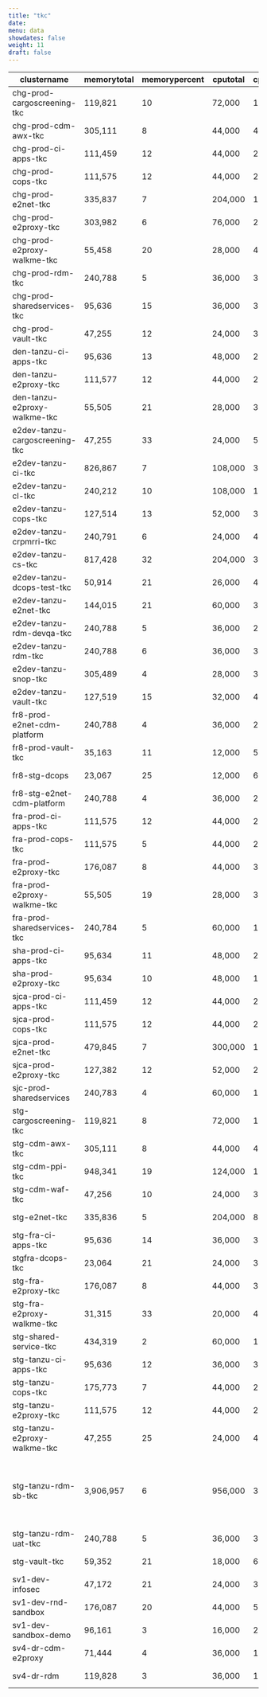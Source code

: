 ```yaml
---
title: "tkc"
date:
menu: data
showdates: false
weight: 11
draft: false
---
```

| clustername                    | memorytotal | memorypercent | cputotal | cpupercent | nodecount | health             | message                                      |
| ------------------------------ | ----------- | ------------- | -------- | ---------- | --------- | ------------------ | -------------------------------------------- |
| chg-prod-cargoscreening-tkc    |     119,821 |            10 |   72,000 |         15 |         6 | HEALTHY            | Cluster is healthy                           |
| chg-prod-cdm-awx-tkc           |     305,111 |             8 |   44,000 |         42 |         7 | HEALTHY            | Cluster is healthy                           |
| chg-prod-ci-apps-tkc           |     111,459 |            12 |   44,000 |         29 |         7 | HEALTHY            | Cluster is healthy                           |
| chg-prod-cops-tkc              |     111,575 |            12 |   44,000 |         29 |         7 | HEALTHY            | Cluster is healthy                           |
| chg-prod-e2net-tkc             |     335,837 |             7 |  204,000 |         11 |        15 | HEALTHY            | Cluster is healthy                           |
| chg-prod-e2proxy-tkc           |     303,982 |             6 |   76,000 |         24 |        11 | HEALTHY            | Cluster is healthy                           |
| chg-prod-e2proxy-walkme-tkc    |      55,458 |            20 |   28,000 |         41 |         5 | HEALTHY            | Cluster is healthy                           |
| chg-prod-rdm-tkc               |     240,788 |             5 |   36,000 |         33 |         6 | HEALTHY            | Cluster is healthy                           |
| chg-prod-sharedservices-tkc    |      95,636 |            15 |   36,000 |         38 |         6 | HEALTHY            | Cluster is healthy                           |
| chg-prod-vault-tkc             |      47,255 |            12 |   24,000 |         34 |         6 | HEALTHY            | Cluster is healthy                           |
| den-tanzu-ci-apps-tkc          |      95,636 |            13 |   48,000 |         24 |         6 | HEALTHY            | Cluster is healthy                           |
| den-tanzu-e2proxy-tkc          |     111,577 |            12 |   44,000 |         29 |         7 | HEALTHY            | Cluster is healthy                           |
| den-tanzu-e2proxy-walkme-tkc   |      55,505 |            21 |   28,000 |         38 |         5 | HEALTHY            | Cluster is healthy                           |
| e2dev-tanzu-cargoscreening-tkc |      47,255 |            33 |   24,000 |         53 |         6 | HEALTHY            | Cluster is healthy                           |
| e2dev-tanzu-ci-tkc             |     826,867 |             7 |  108,000 |         36 |         9 | HEALTHY            | Cluster is healthy                           |
| e2dev-tanzu-cl-tkc             |     240,212 |            10 |  108,000 |         16 |         9 | HEALTHY            | Cluster is healthy                           |
| e2dev-tanzu-cops-tkc           |     127,514 |            13 |   52,000 |         34 |         8 | HEALTHY            | Cluster is healthy                           |
| e2dev-tanzu-crpmrri-tkc        |     240,791 |             6 |   24,000 |         45 |         6 | HEALTHY            | Cluster is healthy                           |
| e2dev-tanzu-cs-tkc             |     817,428 |            32 |  204,000 |         31 |        27 | HEALTHY            | Cluster is healthy                           |
| e2dev-tanzu-dcops-test-tkc     |      50,914 |            21 |   26,000 |         45 |         8 | HEALTHY            | Cluster is healthy                           |
| e2dev-tanzu-e2net-tkc          |     144,015 |            21 |   60,000 |         33 |         6 | HEALTHY            | Cluster is healthy                           |
| e2dev-tanzu-rdm-devqa-tkc      |     240,788 |             5 |   36,000 |         29 |         6 | HEALTHY            | Cluster is healthy                           |
| e2dev-tanzu-rdm-tkc            |     240,788 |             6 |   36,000 |         37 |         6 | HEALTHY            | Cluster is healthy                           |
| e2dev-tanzu-snop-tkc           |     305,489 |             4 |   28,000 |         37 |         5 | HEALTHY            | Cluster is healthy                           |
| e2dev-tanzu-vault-tkc          |     127,519 |            15 |   32,000 |         47 |         8 | HEALTHY            | Cluster is healthy                           |
| fr8-prod-e2net-cdm-platform    |     240,788 |             4 |   36,000 |         27 |         6 | HEALTHY            | Cluster is healthy                           |
| fr8-prod-vault-tkc             |      35,163 |            11 |   12,000 |         52 |         6 | HEALTHY            | Cluster is healthy                           |
| fr8-stg-dcops                  |      23,067 |            25 |   12,000 |         61 |         6 | HEALTHY            | Cluster is healthy                           |
| fr8-stg-e2net-cdm-platform     |     240,788 |             4 |   36,000 |         27 |         6 | HEALTHY            | Cluster is healthy                           |
| fra-prod-ci-apps-tkc           |     111,575 |            12 |   44,000 |         29 |         7 | HEALTHY            | Cluster is healthy                           |
| fra-prod-cops-tkc              |     111,575 |             5 |   44,000 |         21 |         7 | HEALTHY            | Cluster is healthy                           |
| fra-prod-e2proxy-tkc           |     176,087 |             8 |   44,000 |         33 |         7 | HEALTHY            | Cluster is healthy                           |
| fra-prod-e2proxy-walkme-tkc    |      55,505 |            19 |   28,000 |         35 |         5 | HEALTHY            | Cluster is healthy                           |
| fra-prod-sharedservices-tkc    |     240,784 |             5 |   60,000 |         19 |         6 | HEALTHY            | Cluster is healthy                           |
| sha-prod-ci-apps-tkc           |      95,634 |            11 |   48,000 |         20 |         6 | HEALTHY            | Cluster is healthy                           |
| sha-prod-e2proxy-tkc           |      95,634 |            10 |   48,000 |         19 |         6 | HEALTHY            | Cluster is healthy                           |
| sjca-prod-ci-apps-tkc          |     111,459 |            12 |   44,000 |         29 |         7 | HEALTHY            | Cluster is healthy                           |
| sjca-prod-cops-tkc             |     111,575 |            12 |   44,000 |         29 |         7 | HEALTHY            | Cluster is healthy                           |
| sjca-prod-e2net-tkc            |     479,845 |             7 |  300,000 |         10 |        21 | HEALTHY            | Cluster is healthy                           |
| sjca-prod-e2proxy-tkc          |     127,382 |            12 |   52,000 |         27 |         8 | HEALTHY            | Cluster is healthy                           |
| sjc-prod-sharedservices        |     240,783 |             4 |   60,000 |         16 |         6 | HEALTHY            | Cluster is healthy                           |
| stg-cargoscreening-tkc         |     119,821 |             8 |   72,000 |         12 |         6 | HEALTHY            | Cluster is healthy                           |
| stg-cdm-awx-tkc                |     305,111 |             8 |   44,000 |         42 |         7 | HEALTHY            | Cluster is healthy                           |
| stg-cdm-ppi-tkc                |     948,341 |            19 |  124,000 |         15 |        17 | HEALTHY            | Cluster is healthy                           |
| stg-cdm-waf-tkc                |      47,256 |            10 |   24,000 |         30 |         6 | HEALTHY            | Cluster is healthy                           |
| stg-e2net-tkc                  |     335,836 |             5 |  204,000 |          8 |        15 | HEALTHY            | Cluster is healthy                           |
| stg-fra-ci-apps-tkc            |      95,636 |            14 |   36,000 |         33 |         6 | HEALTHY            | Cluster is healthy                           |
| stgfra-dcops-tkc               |      23,064 |            21 |   24,000 |         30 |         6 | HEALTHY            | Cluster is healthy                           |
| stg-fra-e2proxy-tkc            |     176,087 |             8 |   44,000 |         34 |         7 | HEALTHY            | Cluster is healthy                           |
| stg-fra-e2proxy-walkme-tkc     |      31,315 |            33 |   20,000 |         49 |         5 | HEALTHY            | Cluster is healthy                           |
| stg-shared-service-tkc         |     434,319 |             2 |   60,000 |         19 |         6 | HEALTHY            | Cluster is healthy                           |
| stg-tanzu-ci-apps-tkc          |      95,636 |            12 |   36,000 |         32 |         6 | HEALTHY            | Cluster is healthy                           |
| stg-tanzu-cops-tkc             |     175,773 |             7 |   44,000 |         29 |         7 | HEALTHY            | Cluster is healthy                           |
| stg-tanzu-e2proxy-tkc          |     111,575 |            12 |   44,000 |         29 |         7 | HEALTHY            | Cluster is healthy                           |
| stg-tanzu-e2proxy-walkme-tkc   |      47,255 |            25 |   24,000 |         47 |         6 | HEALTHY            | Cluster is healthy                           |
| stg-tanzu-rdm-sb-tkc           |   3,906,957 |             6 |  956,000 |         38 |       236 | HEALTH_UNSPECIFIED | 230 control plane nodes are in UNKNOWN state |
| stg-tanzu-rdm-uat-tkc          |     240,788 |             5 |   36,000 |         33 |         6 | HEALTHY            | Cluster is healthy                           |
| stg-vault-tkc                  |      59,352 |            21 |   18,000 |         65 |         6 | HEALTHY            | Cluster is healthy                           |
| sv1-dev-infosec                |      47,172 |            21 |   24,000 |         38 |         6 | HEALTHY            | Cluster is healthy                           |
| sv1-dev-rnd-sandbox            |     176,087 |            20 |   44,000 |         58 |         7 | HEALTHY            | Cluster is healthy                           |
| sv1-dev-sandbox-demo           |      96,161 |             3 |   16,000 |         25 |         3 | HEALTHY            | Cluster is healthy                           |
| sv4-dr-cdm-e2proxy             |      71,444 |             4 |   36,000 |         17 |         6 | HEALTHY            | Cluster is healthy                           |
| sv4-dr-rdm                     |     119,828 |             3 |   36,000 |         18 |         6 | HEALTHY            | Cluster is healthy                           |
